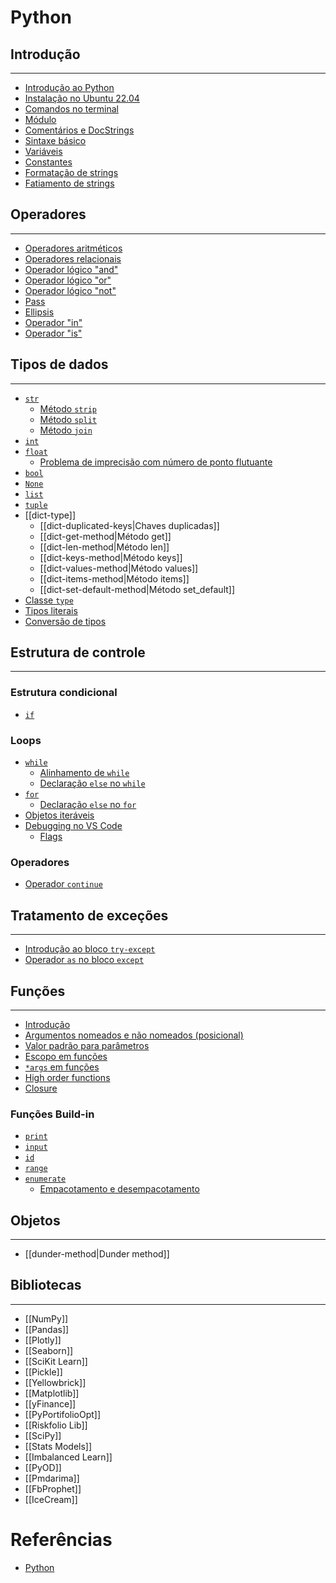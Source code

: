 # Python
## Introdução
---
- [Introdução ao Python](python/introduction.md)
- [Instalação no Ubuntu 22.04](python/instalation-ubuntu.md)
- [Comandos no terminal](python/commands.md)
- [Módulo](python/core/module.md)
- [Comentários e DocStrings](python/core/comments-and-docstrings.md)
- [Sintaxe básico](python/sintaxe-basica.md)
- [Variáveis](python/core/variables.md)
- [Constantes](python/core/constants.md)
- [Formatação de strings](python/core/strings-formatting.md)
- [Fatiamento de strings](python/core/string-slicing.md)
## Operadores
---
- [Operadores aritméticos](python/core/operators/arithmetics-operators.md)
- [Operadores relacionais](python/core/operators/relational-operators.md)
- [Operador lógico "and"](python/core/operators/and-operator.md)
- [Operador lógico "or"](python/core/operators/or-operator.md)
- [Operador lógico "not"](python/core/operators/not-operator.md)
- [Pass](python/core/operators/pass-operator.md)
- [Ellipsis](python/core/operators/ellipsis-operator.md)
- [Operador "in"](python/core/operators/in-operator.md)
- [Operador "is"](python/core/operators/is-operador.md)
## Tipos de dados
---
- [`str`](str-type.md)
	- [Método `strip`](strip.md)
	- [Método `split`](python/core/data-types/str/split.md)
	- [Método `join`](join.md)
- [`int`](python/core/data-types/int-type.md)
- [`float`](python/core/data-types/float-type.md)
	- [Problema de imprecisão com número de ponto flutuante](python/imprecision-problem-with-float-number.md)
- [`bool`](python/core/data-types/bool-type.md)
- [`None`](python/core/data-types/none-type.md)
- [`list`](python/core/data-structure/list.md)
- [`tuple`](python/core/data-structure/tuple.md)
- [[dict-type]]
	- [[dict-duplicated-keys|Chaves duplicadas]]
	- [[dict-get-method|Método get]]
	- [[dict-len-method|Método len]]
	- [[dict-keys-method|Método keys]]
	- [[dict-values-method|Método values]]
	- [[dict-items-method|Método items]]
	- [[dict-set-default-method|Método set_default]]
- [Classe `type`](python/core/data-types/class-type.md)
- [Tipos literais](python/core/data-types/literals.md)
- [Conversão de tipos](python/core/data-types/typecasting.md)
## Estrutura de controle 
---
### Estrutura condicional
- [`if`](python/core/conditional-structure.md)
### Loops
  - [`while`](python/core/loops/while-structure.md)
	  - [Alinhamento de `while`](python/core/loops/while-structure-alignment.md)
	  - [Declaração `else` no `while`](python/core/loops/else-statement-while-structure.md)
  - [`for`](python/core/loops/for-structure.md)
	  - [Declaração `else` no `for`](python/core/loops/else-statement-for-structure.md)
  - [Objetos iteráveis](python/core/loops/iterable-objects.md)
- [Debugging no VS Code](python/debugging-vscode.md)
	- [Flags](python/flags.md)
### Operadores
- [Operador `continue`](python/core/operators/continue.md)

## Tratamento de exceções
---
- [Introdução ao bloco `try-except`](python/core/exception-handling/try-except-introduction.md)
- [Operador `as` no bloco `except`](python/core/exception-handling/as-operator-in-except.md)
## Funções
---
- [Introdução](python/core/functions/introduction.md)
- [Argumentos nomeados e não nomeados (posicional)](python/core/functions/named-and-positional-args.md)
- [Valor padrão para parâmetros](python/core/functions/param-default-value.md)
- [Escopo em funções](python/core/functions/function-scope.md)
- [`*args` em funções](python/core/functions/var-args.md)
- [High order functions](python/core/functions/high-order-functions.md)
- [Closure](python/core/functions/closure.md)
### Funções Build-in
- [`print`](python/core/functions/buildin-functions/print.md)
- [`input`](python/core/functions/buildin-functions/input.md)
- [`id`](python/core/functions/buildin-functions/id.md)
- [`range`](python/core/functions/buildin-functions/range.md)
- [`enumerate`](python/core/functions/buildin-functions/enumerate.md)
	- [Empacotamento e desempacotamento](python/core/packing-and-unpacking.md)
## Objetos
---
- [[dunder-method|Dunder method]]
## Bibliotecas
---
- [[NumPy]]
- [[Pandas]]
- [[Plotly]]
- [[Seaborn]]
- [[SciKit Learn]]
- [[Pickle]]
- [[Yellowbrick]]
- [[Matplotlib]]
- [[yFinance]]
- [[PyPortifolioOpt]]
- [[Riskfolio Lib]]  
- [[SciPy]]
- [[Stats Models]]
- [[Imbalanced Learn]]
- [[PyOD]]
- [[Pmdarima]]
- [[FbProphet]]
- [[IceCream]]
# Referências
- [Python](python/references.md)
